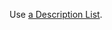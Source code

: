 Use [a Description List](https://developer.mozilla.org/en-US/docs/Web/HTML/Element/dl).

<script src="{{path '/assets/scripts/open-ext-links-in-new-window.js'}}" />
